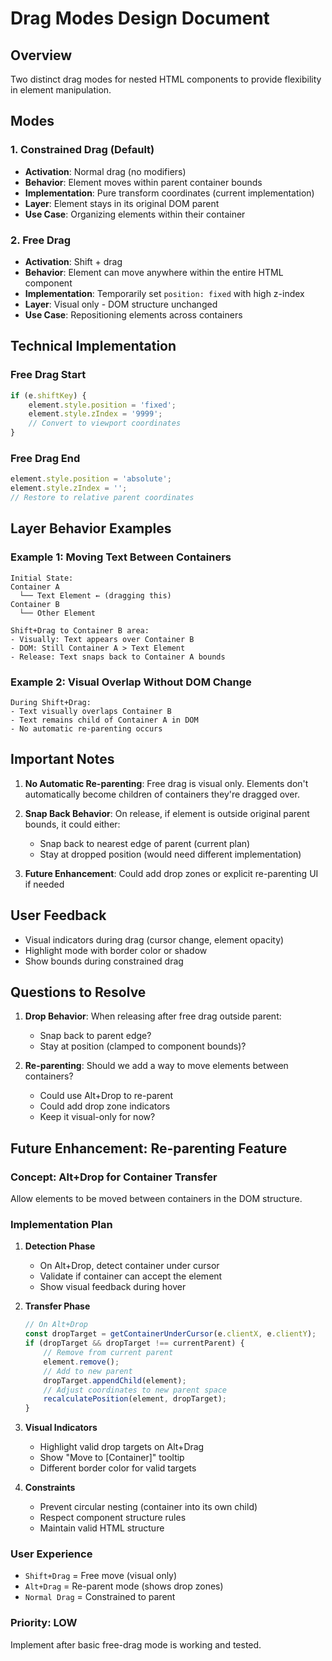 # Drag Modes Design Document

## Overview
Two distinct drag modes for nested HTML components to provide flexibility in element manipulation.

## Modes

### 1. Constrained Drag (Default)
- **Activation**: Normal drag (no modifiers)
- **Behavior**: Element moves within parent container bounds
- **Implementation**: Pure transform coordinates (current implementation)
- **Layer**: Element stays in its original DOM parent
- **Use Case**: Organizing elements within their container

### 2. Free Drag
- **Activation**: Shift + drag
- **Behavior**: Element can move anywhere within the entire HTML component
- **Implementation**: Temporarily set `position: fixed` with high z-index
- **Layer**: Visual only - DOM structure unchanged
- **Use Case**: Repositioning elements across containers

## Technical Implementation

### Free Drag Start
```javascript
if (e.shiftKey) {
    element.style.position = 'fixed';
    element.style.zIndex = '9999';
    // Convert to viewport coordinates
}
```

### Free Drag End
```javascript
element.style.position = 'absolute';
element.style.zIndex = '';
// Restore to relative parent coordinates
```

## Layer Behavior Examples

### Example 1: Moving Text Between Containers
```
Initial State:
Container A
  └── Text Element ← (dragging this)
Container B
  └── Other Element

Shift+Drag to Container B area:
- Visually: Text appears over Container B
- DOM: Still Container A > Text Element
- Release: Text snaps back to Container A bounds
```

### Example 2: Visual Overlap Without DOM Change
```
During Shift+Drag:
- Text visually overlaps Container B
- Text remains child of Container A in DOM
- No automatic re-parenting occurs
```

## Important Notes

1. **No Automatic Re-parenting**: Free drag is visual only. Elements don't automatically become children of containers they're dragged over.

2. **Snap Back Behavior**: On release, if element is outside original parent bounds, it could either:
   - Snap back to nearest edge of parent (current plan)
   - Stay at dropped position (would need different implementation)

3. **Future Enhancement**: Could add drop zones or explicit re-parenting UI if needed

## User Feedback
- Visual indicators during drag (cursor change, element opacity)
- Highlight mode with border color or shadow
- Show bounds during constrained drag

## Questions to Resolve

1. **Drop Behavior**: When releasing after free drag outside parent:
   - Snap back to parent edge?
   - Stay at position (clamped to component bounds)?
   
2. **Re-parenting**: Should we add a way to move elements between containers?
   - Could use Alt+Drop to re-parent
   - Could add drop zone indicators
   - Keep it visual-only for now?

## Future Enhancement: Re-parenting Feature

### Concept: Alt+Drop for Container Transfer
Allow elements to be moved between containers in the DOM structure.

### Implementation Plan
1. **Detection Phase**
   - On Alt+Drop, detect container under cursor
   - Validate if container can accept the element
   - Show visual feedback during hover

2. **Transfer Phase**
   ```javascript
   // On Alt+Drop
   const dropTarget = getContainerUnderCursor(e.clientX, e.clientY);
   if (dropTarget && dropTarget !== currentParent) {
       // Remove from current parent
       element.remove();
       // Add to new parent
       dropTarget.appendChild(element);
       // Adjust coordinates to new parent space
       recalculatePosition(element, dropTarget);
   }
   ```

3. **Visual Indicators**
   - Highlight valid drop targets on Alt+Drag
   - Show "Move to [Container]" tooltip
   - Different border color for valid targets

4. **Constraints**
   - Prevent circular nesting (container into its own child)
   - Respect component structure rules
   - Maintain valid HTML structure

### User Experience
- `Shift+Drag` = Free move (visual only)
- `Alt+Drag` = Re-parent mode (shows drop zones)
- `Normal Drag` = Constrained to parent

### Priority: LOW
Implement after basic free-drag mode is working and tested.